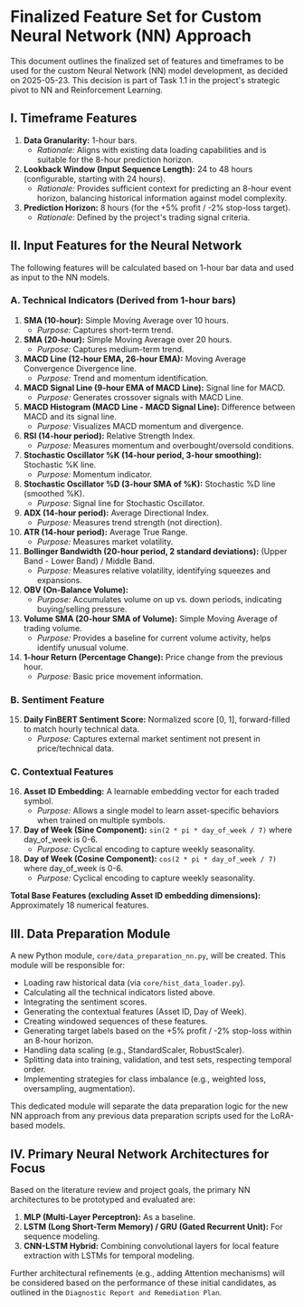 # Finalized Feature Set for Custom Neural Network (NN) Approach

This document outlines the finalized set of features and timeframes to be used for the custom Neural Network (NN) model development, as decided on 2025-05-23. This decision is part of Task 1.1 in the project's strategic pivot to NN and Reinforcement Learning.

## I. Timeframe Features

1.  **Data Granularity:** 1-hour bars.
    *   *Rationale:* Aligns with existing data loading capabilities and is suitable for the 8-hour prediction horizon.
2.  **Lookback Window (Input Sequence Length):** 24 to 48 hours (configurable, starting with 24 hours).
    *   *Rationale:* Provides sufficient context for predicting an 8-hour event horizon, balancing historical information against model complexity.
3.  **Prediction Horizon:** 8 hours (for the +5% profit / -2% stop-loss target).
    *   *Rationale:* Defined by the project's trading signal criteria.

## II. Input Features for the Neural Network

The following features will be calculated based on 1-hour bar data and used as input to the NN models.

### A. Technical Indicators (Derived from 1-hour bars)

1.  **SMA (10-hour):** Simple Moving Average over 10 hours.
    *   *Purpose:* Captures short-term trend.
2.  **SMA (20-hour):** Simple Moving Average over 20 hours.
    *   *Purpose:* Captures medium-term trend.
3.  **MACD Line (12-hour EMA, 26-hour EMA):** Moving Average Convergence Divergence line.
    *   *Purpose:* Trend and momentum identification.
4.  **MACD Signal Line (9-hour EMA of MACD Line):** Signal line for MACD.
    *   *Purpose:* Generates crossover signals with MACD Line.
5.  **MACD Histogram (MACD Line - MACD Signal Line):** Difference between MACD and its signal line.
    *   *Purpose:* Visualizes MACD momentum and divergence.
6.  **RSI (14-hour period):** Relative Strength Index.
    *   *Purpose:* Measures momentum and overbought/oversold conditions.
7.  **Stochastic Oscillator %K (14-hour period, 3-hour smoothing):** Stochastic %K line.
    *   *Purpose:* Momentum indicator.
8.  **Stochastic Oscillator %D (3-hour SMA of %K):** Stochastic %D line (smoothed %K).
    *   *Purpose:* Signal line for Stochastic Oscillator.
9.  **ADX (14-hour period):** Average Directional Index.
    *   *Purpose:* Measures trend strength (not direction).
10. **ATR (14-hour period):** Average True Range.
    *   *Purpose:* Measures market volatility.
11. **Bollinger Bandwidth (20-hour period, 2 standard deviations):** (Upper Band - Lower Band) / Middle Band.
    *   *Purpose:* Measures relative volatility, identifying squeezes and expansions.
12. **OBV (On-Balance Volume):**
    *   *Purpose:* Accumulates volume on up vs. down periods, indicating buying/selling pressure.
13. **Volume SMA (20-hour SMA of Volume):** Simple Moving Average of trading volume.
    *   *Purpose:* Provides a baseline for current volume activity, helps identify unusual volume.
14. **1-hour Return (Percentage Change):** Price change from the previous hour.
    *   *Purpose:* Basic price movement information.

### B. Sentiment Feature

15. **Daily FinBERT Sentiment Score:** Normalized score [0, 1], forward-filled to match hourly technical data.
    *   *Purpose:* Captures external market sentiment not present in price/technical data.

### C. Contextual Features

16. **Asset ID Embedding:** A learnable embedding vector for each traded symbol.
    *   *Purpose:* Allows a single model to learn asset-specific behaviors when trained on multiple symbols.
17. **Day of Week (Sine Component):** `sin(2 * pi * day_of_week / 7)` where day_of_week is 0-6.
    *   *Purpose:* Cyclical encoding to capture weekly seasonality.
18. **Day of Week (Cosine Component):** `cos(2 * pi * day_of_week / 7)` where day_of_week is 0-6.
    *   *Purpose:* Cyclical encoding to capture weekly seasonality.

**Total Base Features (excluding Asset ID embedding dimensions):** Approximately 18 numerical features.

## III. Data Preparation Module

A new Python module, `core/data_preparation_nn.py`, will be created. This module will be responsible for:
*   Loading raw historical data (via `core/hist_data_loader.py`).
*   Calculating all the technical indicators listed above.
*   Integrating the sentiment scores.
*   Generating the contextual features (Asset ID, Day of Week).
*   Creating windowed sequences of these features.
*   Generating target labels based on the +5% profit / -2% stop-loss within an 8-hour horizon.
*   Handling data scaling (e.g., StandardScaler, RobustScaler).
*   Splitting data into training, validation, and test sets, respecting temporal order.
*   Implementing strategies for class imbalance (e.g., weighted loss, oversampling, augmentation).

This dedicated module will separate the data preparation logic for the new NN approach from any previous data preparation scripts used for the LoRA-based models.

## IV. Primary Neural Network Architectures for Focus

Based on the literature review and project goals, the primary NN architectures to be prototyped and evaluated are:
1.  **MLP (Multi-Layer Perceptron):** As a baseline.
2.  **LSTM (Long Short-Term Memory) / GRU (Gated Recurrent Unit):** For sequence modeling.
3.  **CNN-LSTM Hybrid:** Combining convolutional layers for local feature extraction with LSTMs for temporal modeling.

Further architectural refinements (e.g., adding Attention mechanisms) will be considered based on the performance of these initial candidates, as outlined in the `Diagnostic Report and Remediation Plan`.